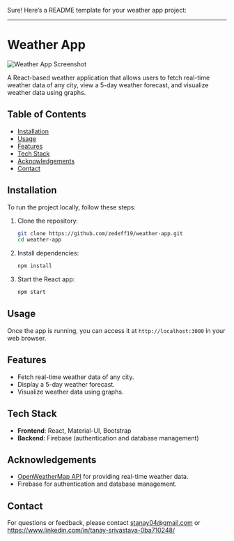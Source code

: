 Sure! Here’s a README template for your weather app project:

---

# Weather App

![Weather App Screenshot](weather_app_screenshot.png)

A React-based weather application that allows users to fetch real-time weather data of any city, view a 5-day weather forecast, and visualize weather data using graphs.

## Table of Contents

- [Installation](#installation)
- [Usage](#usage)
- [Features](#features)
- [Tech Stack](#tech-stack)
- [Acknowledgements](#acknowledgements)
- [Contact](#contact)

## Installation

To run the project locally, follow these steps:

1. Clone the repository:
   ```bash
   git clone https://github.com/zedeff19/weather-app.git
   cd weather-app
   ```

2. Install dependencies:
   ```bash
   npm install
   ```

3. Start the React app:
   ```bash
   npm start
   ```

## Usage

Once the app is running, you can access it at `http://localhost:3000` in your web browser.

## Features

- Fetch real-time weather data of any city.
- Display a 5-day weather forecast.
- Visualize weather data using graphs.

## Tech Stack

- **Frontend**: React, Material-UI, Bootstrap
- **Backend**: Firebase (authentication and database management)

## Acknowledgements

- [OpenWeatherMap API](https://openweathermap.org/api) for providing real-time weather data.
- Firebase for authentication and database management.

## Contact

For questions or feedback, please contact stanay04@gmail.com or https://www.linkedin.com/in/tanay-srivastava-0ba710248/

